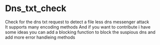 # Dns_txt_check
Check for the dns txt request to detect a file less dns messenger attack  
It supports many encoding methods
And if you want to contribute i have some ideas you can add a blocking function to block the suspious dns and add more error handleing methods 
